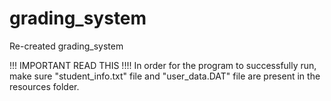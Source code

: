 # grading_system
Re-created grading_system

!!! IMPORTANT READ THIS !!!!
In order for the program to successfully run, make sure "student_info.txt" file and "user_data.DAT" file
are present in the resources folder.